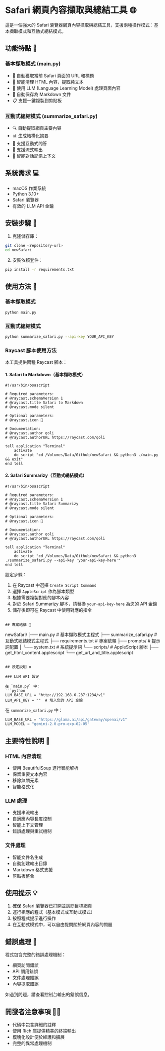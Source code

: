 # Safari 網頁內容擷取與總結工具 🌐

這是一個強大的 Safari 瀏覽器網頁內容擷取與總結工具，支援兩種操作模式：基本擷取模式和互動式總結模式。

## 功能特點 🌟

### 基本擷取模式 (main.py)
- 📝 自動獲取當前 Safari 頁面的 URL 和標題
- 🧹 智能清理 HTML 內容，提取純文本
- 🤖 使用 LLM (Language Learning Model) 處理頁面內容
- 💾 自動保存為 Markdown 文件
- 📋 支援一鍵複製到剪貼板

### 互動式總結模式 (summarize_safari.py)
- 🔍 自動提取網頁主要內容
- 📊 生成結構化摘要
- 💬 支援互動式問答
- 🔄 支援流式輸出
- 🎯 智能對話記憶上下文

## 系統需求 💻

- macOS 作業系統
- Python 3.10+
- Safari 瀏覽器
- 有效的 LLM API 金鑰

## 安裝步驟 🔧

1. 克隆儲存庫：
```bash
git clone <repository-url>
cd newSafari
```

2. 安裝依賴套件：
```bash
pip install -r requirements.txt
```

## 使用方法 📖

### 基本擷取模式

```bash
python main.py
```

### 互動式總結模式

```bash
python summarize_safari.py --api-key YOUR_API_KEY
```

### Raycast 腳本使用方法

本工具提供兩種 Raycast 腳本：

#### 1. Safari to Markdown（基本擷取模式）

```applescript
#!/usr/bin/osascript

# Required parameters:
# @raycast.schemaVersion 1
# @raycast.title Safari to Markdown
# @raycast.mode silent

# Optional parameters:
# @raycast.icon 📝

# Documentation:
# @raycast.author qoli
# @raycast.authorURL https://raycast.com/qoli

tell application "Terminal"
    activate
    do script "cd /Volumes/Data/Github/newSafari && python3 ./main.py && exit"
end tell
```

#### 2. Safari Summarizy（互動式總結模式）

```applescript
#!/usr/bin/osascript

# Required parameters:
# @raycast.schemaVersion 1
# @raycast.title Safari Summarizy
# @raycast.mode silent

# Optional parameters:
# @raycast.icon 🤖

# Documentation:
# @raycast.author qoli
# @raycast.authorURL https://raycast.com/qoli

tell application "Terminal"
    activate
    do script "cd /Volumes/Data/Github/newSafari && python3 ./summarize_safari.py --api-key 'your-api-key-here'"
end tell
```

設定步驟：
1. 在 Raycast 中選擇 `Create Script Command`
2. 選擇 `AppleScript` 作為腳本類型
3. 根據需要複製對應的腳本內容
4. 對於 Safari Summarizy 腳本，請替換 `your-api-key-here` 為您的 API 金鑰
5. 儲存後即可在 Raycast 中使用對應的指令

```

## 專案結構 📁

```
newSafari/
├── main.py                     # 基本擷取模式主程式
├── summarize_safari.py         # 互動式總結模式主程式
├── requirements.txt            # 專案依賴
├── prompts/                    # 提示詞配置
│   └── system.txt             # 系統提示詞
└── scripts/                    # AppleScript 腳本
    ├── get_html_content.applescript
    └── get_url_and_title.applescript
```

## 設定說明 ⚙️

### LLM API 設定

在 `main.py` 中：
```python
LLM_BASE_URL = "http://192.168.6.237:1234/v1"
LLM_API_KEY = ""  # 填入您的 API 金鑰
```

在 `summarize_safari.py` 中：
```python
LLM_BASE_URL = "https://glama.ai/api/gateway/openai/v1"
LLM_MODEL = "gemini-2.0-pro-exp-02-05"
```

## 主要特性說明 🎯

### HTML 內容清理
- 使用 BeautifulSoup 進行智能解析
- 保留重要文本內容
- 移除無關元素
- 智能格式化

### LLM 處理
- 支援串流輸出
- 自適應內容長度控制
- 智能上下文管理
- 錯誤處理與重試機制

### 文件處理
- 智能文件名生成
- 自動創建輸出目錄
- Markdown 格式支援
- 剪貼板整合

## 使用提示 💡

1. 確保 Safari 瀏覽器已打開並訪問目標網頁
2. 運行相應的程式（基本模式或互動式模式）
3. 按照程式提示進行操作
4. 在互動式模式中，可以自由提問關於網頁內容的問題

## 錯誤處理 🚨

程式包含完整的錯誤處理機制：
- 網頁訪問錯誤
- API 調用錯誤
- 文件處理錯誤
- 內容提取錯誤

如遇到問題，請查看控制台輸出的錯誤信息。

## 開發者注意事項 👨‍💻

- 代碼中包含詳細的註釋
- 使用 Rich 庫提供精美的終端輸出
- 模塊化設計便於維護和擴展
- 完整的異常處理機制